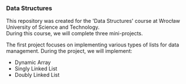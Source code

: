 ### Data Structures

This repository was created for the 'Data Structures' course at Wrocław University of Science and Technology.  
During this course, we will complete three mini-projects.

The first project focuses on implementing various types of lists for data management. 
During the project, we will implement:

- Dynamic Array 
- Singly Linked List
- Doubly Linked List

